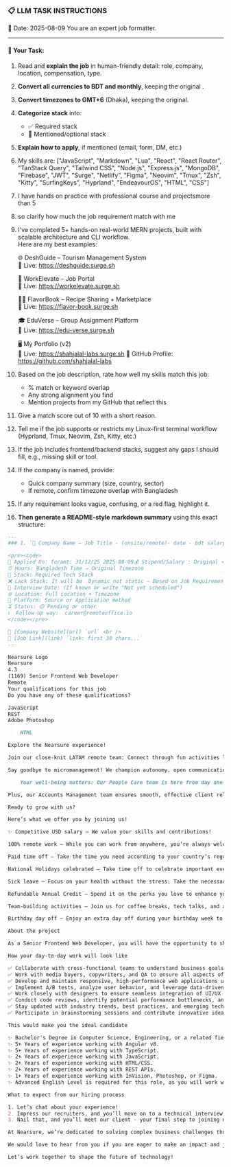 ### 📋 LLM TASK INSTRUCTIONS  
📅 Date: 2025-08-09
You are an expert job formatter.

---

#### 🔧 Your Task:
1. Read and **explain the job** in human-friendly detail: role, company, location, compensation, type.  
2. **Convert all currencies to BDT and monthly**, keeping the original .  
3. **Convert timezones to GMT+6** (Dhaka), keeping the original.  
4. **Categorize stack** into:  
   - ✅ Required stack  
   - 🔧 Mentioned/optional stack  
5. **Explain how to apply**, if mentioned (email, form, DM, etc.)  
7. My skills are: ["JavaScript", "Markdown", "Lua", "React", "React Router", "TanStack Query", "Tailwind CSS", "Node.js", "Express.js", "MongoDB", "Firebase", "JWT", "Surge", "Netlify", "Figma", "Neovim", "Tmux", "Zsh", "Kitty", "SurfingKeys", "Hyprland", "EndeavourOS", "HTML", "CSS"]
8. I have hands on practice with professional course and projectsmore than 5
9. so clarify how much the job requirement match with me 
10. I’ve completed 5+ hands-on real-world MERN projects, built with scalable architecture and CLI workflow.  
    Here are my best examples:

      🌐 DeshGuide – Tourism Management System  
    🔗 Live: https://deshguide.surge.sh

    💼 WorkElevate – Job Portal  
    🔗 Live: https://workelevate.surge.sh

    🧑‍🍳 FlavorBook – Recipe Sharing + Marketplace  
    🔗 Live: https://flavor-book.surge.sh

    🎓 EduVerse – Group Assignment Platform  
    🔗 Live: https://edu-verse.surge.sh

    🖥️ My Portfolio (v2)  
    🔗 Live: https://shahjalal-labs.surge.sh
    🚀 GitHub Profile: https://github.com/shahjalal-labs

11. Based on the job description, rate how well my skills match this job:  
    - % match or keyword overlap  
    - Any strong alignment you find  
    - Mention projects from my GitHub that reflect this

12. Give a match score out of 10 with a short reason.

13. Tell me if the job supports or restricts my Linux-first terminal workflow (Hyprland, Tmux, Neovim, Zsh, Kitty, etc.)

14. If the job includes frontend/backend stacks, suggest any gaps I should fill, e.g., missing skill or tool.

15. If the company is named, provide:  
    - Quick company summary (size, country, sector)  
    - If remote, confirm timezone overlap with Bangladesh

16. If any requirement looks vague, confusing, or a red flag, highlight it.

17. **Then generate a README-style markdown summary** using this exact structure:
```markdown
---
### 1. `🏢 Company Name — Job Title - (onsite/remote)- date - bdt salary`

<pre><code>
📅 Applied On: foramt: 31/12/25 2025-08-09💰 Stipend/Salary : Original ≈ Converted BDT / Monthly
⏰ Hours: Bangladesh Time → Original Timezone
🧰 Stack: Required Tech Stack
❌ Lack Stack: It will be  Dynamic not static – Based on Job Requirements: For your example added: mysql, postgres, redis, docker, nginx, aws, gcp, azure, firebase, netlify, surge, figma, sketch, etc.
📆 Interview Date: (If known or write "Not yet scheduled")
🌐 Location: Full Location + Timezone
🧭 Platform: Source or Application method
⏳ Status: 🟡 Pending or other
📞  Follow-Up way:  career@remoteoffice.io
</code></pre>

🔗 [Company Website](url) `url` <br />
🔗 [Job Link](link) `link: first 30 chars...`
---

Nearsure Logo
Nearsure
4.3
(1169) Senior Frontend Web Developer
Remote
Your qualifications for this job
Do you have any of these qualifications?

JavaScript
REST
Adobe Photoshop

    HTML

Explore the Nearsure experience!

Join our close-knit LATAM remote team: Connect through fun activities like coffee breaks, tech talks, and games with your team-mates and management.

Say goodbye to micromanagement! We champion autonomy, open communication, and respect for diversity as our core values.

    ️Your well-being matters: Our People Care team is here from day one to support you with everything from time-off requests to wellness check-ins.

Plus, our Accounts Management team ensures smooth, effective client relationships, so you can focus on what you do best.

Ready to grow with us?

Here’s what we offer you by joining us!

✨ Competitive USD salary – We value your skills and contributions!

100% remote work – While you can work from anywhere, you’re always welcome to connect with teammates and grow your network at our coworking spaces across LATAM!

Paid time off – Take the time you need according to your country’s regulations, all while receiving your full salary. Rest, recharge, and come back stronger!

National Holidays celebrated – Take time off to celebrate important events and traditions with loved ones, fully embracing your culture.

Sick leave – Focus on your health without the stress. Take the necessary time to recover and feel better.

Refundable Annual Credit – Spend it on the perks you love to enhance your work-life balance!

Team-building activities – Join us for coffee breaks, tech talks, and after-work gatherings to bond with your Nearsure family and feel part of our vibrant community.

Birthday day off – Enjoy an extra day off during your birthday week to celebrate in style with friends and family!

About the project

As a Senior Frontend Web Developer, you will have the opportunity to shape user journeys, enhance UI/UX, and drive impactful conversions through your technical expertise and creativity.

How your day-to-day work will look like

✅ Collaborate with cross-functional teams to understand business goals and translate them into technical solutions for web optimization.
✅ Work with media buyers, copywriters, and QA to ensure all aspects of conversion rate optimization best practices are being implemented in the code.
✅ Develop and maintain responsive, high-performance web applications using Angular and other modern web technologies.
✅ Implement A/B tests, analyze user behavior, and leverage data-driven insights to optimize conversion rates and user experience.
✅ Work closely with designers to ensure seamless integration of UI/UX enhancements and maintain brand consistency across platforms.
✅ Conduct code reviews, identify potential performance bottlenecks, and optimize application performance.
✅ Stay updated with industry trends, best practices, and emerging technologies to improve development processes and outcomes continuously.
✅ Participate in brainstorming sessions and contribute innovative ideas to drive website improvements and user engagement.

This would make you the ideal candidate

✨ Bachelor's Degree in Computer Science, Engineering, or a related field.
✨ 5+ Years of experience working with Angular v8.
✨ 5+ Years of experience working with TypeScript.
✨ 2+ Years of experience working with JavaScript.
✨ 2+ Years of experience working with HTML/CSS.
✨ 2+ Years of experience working with REST APIs.
✨ 1+ Years of experience working with InVision, Photoshop, or Figma.
✨ Advanced English Level is required for this role, as you will work with US clients. Effective communication in English is essential to deliver the best solutions to our clients and expand your horizons.

What to expect from our hiring process

1️. Let’s chat about your experience!
2. Impress our recruiters, and you’ll move on to a technical interview with our top developers.
3. Nail that, and you’ll meet our client - your final step to joining our amazing team!

At Nearsure, we’re dedicated to solving complex business challenges through cutting-edge technology and we believe in the power of tailored solutions. Whether you are passionate about transforming businesses with Generative AI, building innovative software products, or implementing comprehensive enterprise platform solutions, we invite you to be part of our dynamic team!

We would love to hear from you if you are eager to make an impact and join a collaborative team that values creativity and expertise.

Let’s work together to shape the future of technology!

```